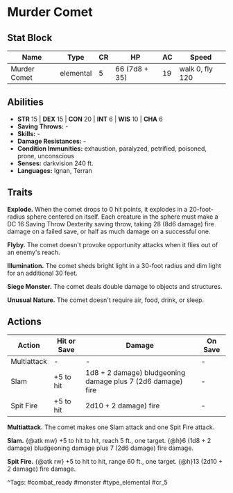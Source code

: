 # Murder Comet

## Stat Block

| Name | Type | CR | HP | AC | Speed |
|------|------|----|----|----|-------|
| Murder Comet | elemental | 5 | 66 (7d8 + 35) | 19 | walk 0, fly 120 |

## Abilities

- **STR** 15 | **DEX** 15 | **CON** 20 | **INT** 6 | **WIS** 10 | **CHA** 6
- **Saving Throws:** -  
- **Skills:** -  
- **Damage Resistances:** -  
- **Condition Immunities:** exhaustion, paralyzed, petrified, poisoned, prone, unconscious  
- **Senses:** darkvision 240 ft.  
- **Languages:** Ignan, Terran

## Traits

**Explode.** When the comet drops to 0 hit points, it explodes in a 20-foot-radius sphere centered on itself. Each creature in the sphere must make a DC 16 Saving Throw Dexterity saving throw, taking 28 (8d6 damage) fire damage on a failed save, or half as much damage on a successful one.

**Flyby.** The comet doesn't provoke opportunity attacks when it flies out of an enemy's reach.

**Illumination.** The comet sheds bright light in a 30-foot radius and dim light for an additional 30 feet.

**Siege Monster.** The comet deals double damage to objects and structures.

**Unusual Nature.** The comet doesn't require air, food, drink, or sleep.


## Actions

| Action | Hit or Save | Damage | On Save |
|--------|--------------|--------|----------|
| Multiattack | - | - | - |
| Slam | +5 to hit | 1d8 + 2 damage) bludgeoning damage plus 7 (2d6 damage) fire | - |
| Spit Fire | +5 to hit | 2d10 + 2 damage) fire | - |

**Multiattack.** The comet makes one Slam attack and one Spit Fire attack.

**Slam.** {@atk mw} +5 to hit to hit, reach 5 ft., one target. {@h}6 (1d8 + 2 damage) bludgeoning damage plus 7 (2d6 damage) fire damage.

**Spit Fire.** {@atk rw} +5 to hit to hit, range 60 ft., one target. {@h}13 (2d10 + 2 damage) fire damage.


^Tags: #combat_ready #monster #type_elemental #cr_5